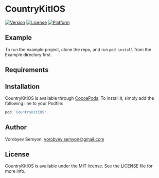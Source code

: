 # CountryKitIOS

[![Version](https://img.shields.io/cocoapods/v/CountryKitIOS.svg?style=flat)](https://cocoapods.org/pods/CountryKitIOS)
[![License](https://img.shields.io/cocoapods/l/CountryKitIOS.svg?style=flat)](https://cocoapods.org/pods/CountryKitIOS)
[![Platform](https://img.shields.io/cocoapods/p/CountryKitIOS.svg?style=flat)](https://cocoapods.org/pods/CountryKitIOS)

## Example

To run the example project, clone the repo, and run `pod install` from the Example directory first.

## Requirements

## Installation

CountryKitIOS is available through [CocoaPods](https://cocoapods.org). To install
it, simply add the following line to your Podfile:

```ruby
pod 'CountryKitIOS'
```

## Author

Vorobyev Semyon, vorobyev.semyon@gmail.com

## License

CountryKitIOS is available under the MIT license. See the LICENSE file for more info.
